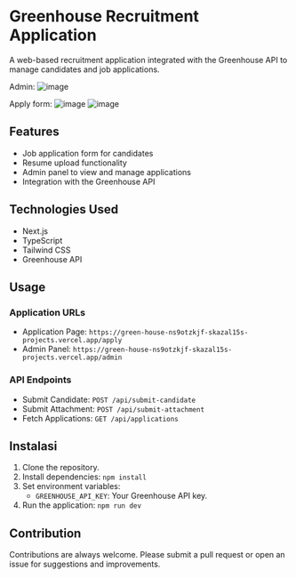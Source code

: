 # Greenhouse Recruitment Application

A web-based recruitment application integrated with the Greenhouse API to manage candidates and job applications.

Admin:
![image](https://github.com/user-attachments/assets/2bf3008f-3a20-45d4-aeb3-4472771d48e9)


Apply form:
![image](https://github.com/user-attachments/assets/4c7e5629-4207-4f16-843a-50c130780930)
![image](https://github.com/user-attachments/assets/3a4640f2-eada-49da-b693-b88a3bc280b5)



## Features

- Job application form for candidates
- Resume upload functionality
- Admin panel to view and manage applications
- Integration with the Greenhouse API

## Technologies Used

- Next.js
- TypeScript
- Tailwind CSS
- Greenhouse API

## Usage

### Application URLs

- Application Page: `https://green-house-ns9otzkjf-skazal15s-projects.vercel.app/apply`
- Admin Panel: `https://green-house-ns9otzkjf-skazal15s-projects.vercel.app/admin`

### API Endpoints

- Submit Candidate: `POST /api/submit-candidate`
- Submit Attachment: `POST /api/submit-attachment`
- Fetch Applications: `GET /api/applications`

## Instalasi

1. Clone the repository.
2. Install dependencies: `npm install`
3. Set environment variables:
   - `GREENHOUSE_API_KEY`: Your Greenhouse API key.
4. Run the application: `npm run dev`

## Contribution

Contributions are always welcome. Please submit a pull request or open an issue for suggestions and improvements.

